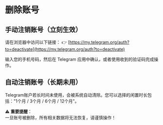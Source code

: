 # 删除账号

## 手动注销账号（立刻生效）

请在浏览器中访问以下链接： 👉 [https://my.telegram.org/auth?to=deactivate](https://my.telegram.org/auth?to=deactivate)

输入您的手机号码，然后在 Telegram 应用中确认，或者使用收到的验证码完成操作。

## 自动注销账号（长期未用）

Telegram账户若长时间未使用，会被系统自动清除。您可以选择的闲置时长包括："1个月 / 3个月 / 6个月 / 12个月"。

⚠️ **重要提醒**：  
一旦账号被删除，所有相关数据将无法恢复，请谨慎操作！

